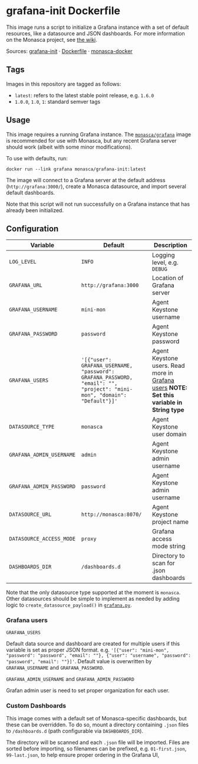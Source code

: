 grafana-init Dockerfile
=======================

This image runs a script to initialize a Grafana instance with a set of default
resources, like a datasource and JSON dashboards. For more information on the
Monasca project, see [the wiki][1].

Sources: [grafana-init][2] &middot; [Dockerfile][3] &middot; [monasca-docker][4]

Tags
----

Images in this repository are tagged as follows:

 * `latest`: refers to the latest stable point release, e.g. `1.6.0`
 * `1.0.0`, `1.0`, `1`: standard semver tags

Usage
-----

This image requires a running Grafana instance. The [`monasca/grafana`][5] image
is recommended for use with Monasca, but any recent Grafana server should work
(albeit with some minor modifications).

To use with defaults, run:

    docker run --link grafana monasca/grafana-init:latest

The image will connect to a Grafana server at the default address
(`http://grafana:3000/`), create a Monasca datasource, and import several
default dashboards.

Note that this script will not run successfully on a Grafana instance that has
already been initialized.

Configuration
-------------

| Variable           | Default                | Description                     |
|--------------------|------------------------|---------------------------------|
| `LOG_LEVEL`        | `INFO`                 | Logging level, e.g. `DEBUG`     |
| `GRAFANA_URL`      | `http://grafana:3000`  | Location of Grafana server      |
| `GRAFANA_USERNAME` | `mini-mon`             | Agent Keystone username         |
| `GRAFANA_PASSWORD` | `password`             | Agent Keystone password         |
| `GRAFANA_USERS`    | `'[{"user": GRAFANA_USERNAME, "password": GRAFANA_PASSWORD, "email": "", "project": "mini-mon", "domain": "Default"}]'` | Agent Keystone users. Read more in [Grafana users](#grafana-users) **NOTE: Set this variable in String type** |
| `DATASOURCE_TYPE`  | `monasca`              | Agent Keystone user domain      |
| `GRAFANA_ADMIN_USERNAME`  | `admin`         | Agent Keystone admin username   |
| `GRAFANA_ADMIN_PASSWORD`  | `password`      | Agent Keystone admin username   |
| `DATASOURCE_URL`   | `http://monasca:8070/` | Agent Keystone project name     |
| `DATASOURCE_ACCESS_MODE` | `proxy`          | Grafana access mode string      |
| `DASHBOARDS_DIR`   | `/dashboards.d`        | Directory to scan for .json dashboards |

Note that the only datasource type supported at the moment is `monasca`. Other
datasources should be simple to implement as needed by adding logic to
`create_datasource_payload()` in [`grafana.py`][6].

### Grafana users

`GRAFANA_USERS`

Default data source and dashboard are created for multiple
users if this variable is set as proper JSON format. e.g.
`'[{"user": "mini-mon", "password": "password", "email": ""}, {"user": "username", "password": "password", "email": ""}]'`.
Default value is overwritten by `GRAFANA_USERNAME` and `GRAFANA_PASSWORD`.

`GRAFANA_ADMIN_USERNAME` and `GRAFANA_ADMIN_PASSWORD`

Grafan admin user is need to set proper organization for each user.


### Custom Dashboards

This image comes with a default set of Monasca-specific dashboards, but these
can be overridden. To do so, mount a directory containing `.json` files to
`/dashboards.d` (path configurable via `DASHBOARDS_DIR`).

The directory will be scanned and each `.json` file will be imported. Files are
sorted before importing, so filenames can be prefixed, e.g. `01-first.json`,
`99-last.json`, to help ensure proper ordering in the Grafana UI,


[1]: https://wiki.openstack.org/wiki/Monasca
[2]: https://github.com/hpcloud-mon/monasca-docker/blob/master/grafana-init/
[3]: https://github.com/hpcloud-mon/monasca-docker/blob/master/grafana-init/Dockerfile
[4]: https://github.com/hpcloud-mon/monasca-docker/
[5]: https://hub.docker.com/r/monasca/grafana/
[6]: https://github.com/hpcloud-mon/monasca-docker/blob/master/grafana-init/grafana.py
